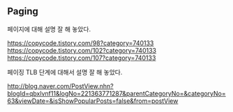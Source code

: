 ## Paging

페이지에 대해 설명 잘 해 놓았다.

https://copycode.tistory.com/98?category=740133
https://copycode.tistory.com/102?category=740133
https://copycode.tistory.com/107?category=740133

페이징 TLB 단계에 대해서 설명 잘 해 놓았다.

http://blog.naver.com/PostView.nhn?blogId=qbxlvnf11&logNo=221363771287&parentCategoryNo=&categoryNo=63&viewDate=&isShowPopularPosts=false&from=postView
